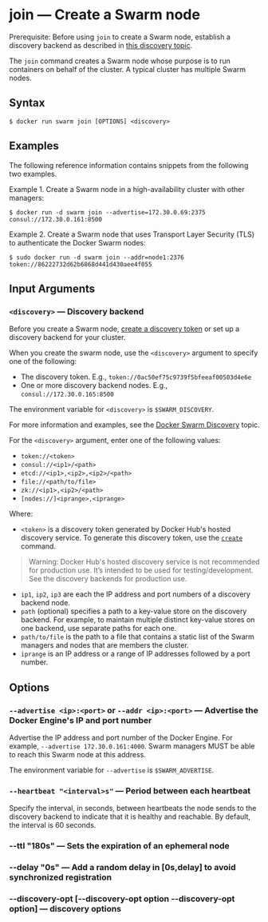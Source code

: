 <!--[metadata]>
+++
title = "join"
description = "Create a Swarm node."
keywords = ["swarm, create, join"]
[menu.main]
identifier="swarm.join"
parent="smn_swarm_subcmds"
+++
<![end-metadata]-->

# join — Create a Swarm node

Prerequisite: Before using `join` to create a Swarm node, establish a discovery backend as described in [this discovery topic](../discovery.md).

The `join` command creates a Swarm node whose purpose is to run containers on behalf of the cluster. A typical cluster has multiple Swarm nodes.

## Syntax

    $ docker run swarm join [OPTIONS] <discovery>

## Examples

The following reference information contains snippets from the following two examples.

Example 1. Create a Swarm node in a high-availability cluster with other managers:

    $ docker run -d swarm join --advertise=172.30.0.69:2375 consul://172.30.0.161:8500


Example 2. Create a Swarm node that uses Transport Layer Security (TLS) to authenticate the Docker Swarm nodes:

    $ sudo docker run -d swarm join --addr=node1:2376 token://86222732d62b6868d441d430aee4f055

## Input Arguments

### `<discovery>` — Discovery backend

Before you create a Swarm node, [create a discovery token](create.md) or set up a discovery backend for your cluster.

When you create the swarm node, use the `<discovery>` argument to specify one of the following:
* The discovery token. E.g., `token://0ac50ef75c9739f5bfeeaf00503d4e6e`
* One or more discovery backend nodes. E.g., `consul://172.30.0.165:8500`

The environment variable for `<discovery>` is `$SWARM_DISCOVERY`.

For more information and examples, see the [Docker Swarm Discovery](../discovery.md) topic.

For the `<discovery>` argument, enter one of the following values:

* `token://<token>`
* `consul://<ip1>/<path>`
* `etcd://<ip1>,<ip2>,<ip2>/<path>`
* `file://<path/to/file>`
* `zk://<ip1>,<ip2>/<path>`
* `[nodes://]<iprange>,<iprange>`

Where:

* `<token>` is a discovery token generated by Docker Hub's hosted discovery service. To generate this discovery token, use the [`create`](create.md) command.
> Warning: Docker Hub's hosted discovery service is not recommended for production use. It’s intended to be used for testing/development. See the discovery backends for production use.

* `ip1`, `ip2`, `ip3` are each the IP address and port numbers of a discovery backend node.
* `path` (optional) specifies a path to a key-value store on the discovery backend. For example, to maintain multiple distinct key-value stores on one backend, use separate paths for each one.
* `path/to/file` is the path to a file that contains a static list of the Swarm managers and nodes that are members the cluster.
* `iprange` is an IP address or a range of IP addresses followed by a port number.

## Options

### `--advertise <ip>:<port>` or `--addr <ip>:<port>` — Advertise the Docker Engine's IP and port number
Advertise the IP address and port number of the Docker Engine. For example, `--advertise 172.30.0.161:4000`. Swarm managers MUST be able to reach this Swarm node at this address.

The environment variable for `--advertise` is `$SWARM_ADVERTISE`.

### `--heartbeat "<interval>s"` — Period between each heartbeat
Specify the interval, in seconds, between heartbeats the node sends to the discovery backend to indicate that it is healthy and reachable. By default, the interval is 60 seconds.

### --ttl "180s" — Sets the expiration of an ephemeral node

### --delay "0s" — Add a random delay in [0s,delay] to avoid synchronized registration

### --discovery-opt [--discovery-opt option --discovery-opt option] — discovery options
